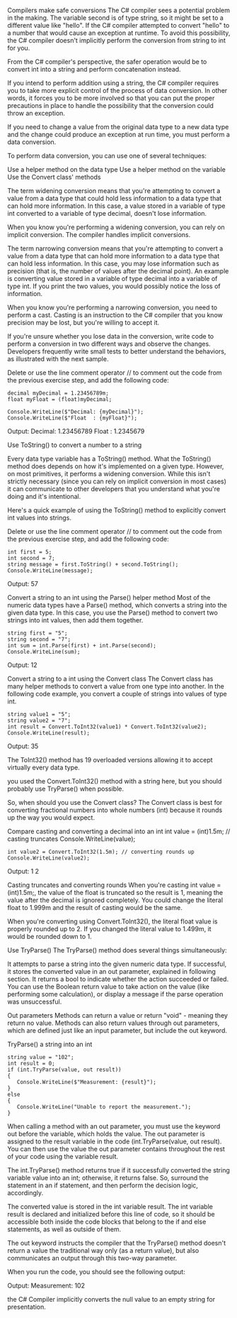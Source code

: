 Compilers make safe conversions
The C# compiler sees a potential problem in the making. The variable second is of type string, so it might be set to a different value like "hello". If the C# compiler attempted to convert "hello" to a number that would cause an exception at runtime. To avoid this possibility, the C# compiler doesn't implicitly perform the conversion from string to int for you.

From the C# compiler's perspective, the safer operation would be to convert int into a string and perform concatenation instead.

If you intend to perform addition using a string, the C# compiler requires you to take more explicit control of the process of data conversion. In other words, it forces you to be more involved so that you can put the proper precautions in place to handle the possibility that the conversion could throw an exception.

If you need to change a value from the original data type to a new data type and the change could produce an exception at run time, you must perform a data conversion.

To perform data conversion, you can use one of several techniques:

Use a helper method on the data type
Use a helper method on the variable
Use the Convert class' methods


The term widening conversion means that you're attempting to convert a value from a data type that could hold less information to a data type that can hold more information. In this case, a value stored in a variable of type int converted to a variable of type decimal, doesn't lose information.

When you know you're performing a widening conversion, you can rely on implicit conversion. The compiler handles implicit conversions.



The term narrowing conversion means that you're attempting to convert a value from a data type that can hold more information to a data type that can hold less information. In this case, you may lose information such as precision (that is, the number of values after the decimal point). An example is converting value stored in a variable of type decimal into a variable of type int. If you print the two values, you would possibly notice the loss of information.

When you know you're performing a narrowing conversion, you need to perform a cast. Casting is an instruction to the C# compiler that you know precision may be lost, but you're willing to accept it.

If you're unsure whether you lose data in the conversion, write code to perform a conversion in two different ways and observe the changes. Developers frequently write small tests to better understand the behaviors, as illustrated with the next sample.

Delete or use the line comment operator // to comment out the code from the previous exercise step, and add the following code:

```
decimal myDecimal = 1.23456789m;
float myFloat = (float)myDecimal;

Console.WriteLine($"Decimal: {myDecimal}");
Console.WriteLine($"Float  : {myFloat}");
```
Output:
Decimal: 1.23456789
Float  : 1.2345679


Use ToString() to convert a number to a string

Every data type variable has a ToString() method. What the ToString() method does depends on how it's implemented on a given type. However, on most primitives, it performs a widening conversion. While this isn't strictly necessary (since you can rely on implicit conversion in most cases) it can communicate to other developers that you understand what you're doing and it's intentional.

Here's a quick example of using the ToString() method to explicitly convert int values into strings.

Delete or use the line comment operator // to comment out the code from the previous exercise step, and add the following code:

```
int first = 5;
int second = 7;
string message = first.ToString() + second.ToString();
Console.WriteLine(message);
```
Output:
57


Convert a string to an int using the Parse() helper method
Most of the numeric data types have a Parse() method, which converts a string into the given data type. In this case, you use the Parse() method to convert two strings into int values, then add them together.

```
string first = "5";
string second = "7";
int sum = int.Parse(first) + int.Parse(second);
Console.WriteLine(sum);
```

Output:
12



Convert a string to a int using the Convert class
The Convert class has many helper methods to convert a value from one type into another. In the following code example, you convert a couple of strings into values of type int.

```
string value1 = "5";
string value2 = "7";
int result = Convert.ToInt32(value1) * Convert.ToInt32(value2);
Console.WriteLine(result);
```
Output:
35

The ToInt32() method has 19 overloaded versions allowing it to accept virtually every data type.

you used the Convert.ToInt32() method with a string here, but you should probably use TryParse() when possible.

So, when should you use the Convert class? The Convert class is best for converting fractional numbers into whole numbers (int) because it rounds up the way you would expect.


Compare casting and converting a decimal into an int
int value = (int)1.5m; // casting truncates
Console.WriteLine(value);
```
int value2 = Convert.ToInt32(1.5m); // converting rounds up
Console.WriteLine(value2);
```
Output:
1
2


Casting truncates and converting rounds
When you're casting int value = (int)1.5m;, the value of the float is truncated so the result is 1, meaning the value after the decimal is ignored completely. You could change the literal float to 1.999m and the result of casting would be the same.

When you're converting using Convert.ToInt32(), the literal float value is properly rounded up to 2. If you changed the literal value to 1.499m, it would be rounded down to 1.


Use TryParse()
The TryParse() method does several things simultaneously:

It attempts to parse a string into the given numeric data type.
If successful, it stores the converted value in an out parameter, explained in following section.
It returns a bool to indicate whether the action succeeded or failed.
You can use the Boolean return value to take action on the value (like performing some calculation), or display a message if the parse operation was unsuccessful.


Out parameters
Methods can return a value or return "void" - meaning they return no value. Methods can also return values through out parameters, which are defined just like an input parameter, but include the out keyword.

TryParse() a string into an int

```
string value = "102";
int result = 0;
if (int.TryParse(value, out result))
{
   Console.WriteLine($"Measurement: {result}");
}
else
{
   Console.WriteLine("Unable to report the measurement.");
}
```


When calling a method with an out parameter, you must use the keyword out before the variable, which holds the value. The out parameter is assigned to the result variable in the code (int.TryParse(value, out result). You can then use the value the out parameter contains throughout the rest of your code using the variable result.

The int.TryParse() method returns true if it successfully converted the string variable value into an int; otherwise, it returns false. So, surround the statement in an if statement, and then perform the decision logic, accordingly.

The converted value is stored in the int variable result. The int variable result is declared and initialized before this line of code, so it should be accessible both inside the code blocks that belong to the if and else statements, as well as outside of them.

The out keyword instructs the compiler that the TryParse() method doesn't return a value the traditional way only (as a return value), but also communicates an output through this two-way parameter.

When you run the code, you should see the following output:

Output:
Measurement: 102

the C# Compiler implicitly converts the null value to an empty string for presentation.